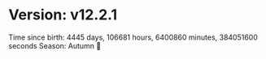 # Version: v12.2.1
Time since birth: 4445 days, 106681 hours, 6400860 minutes, 384051600 seconds
Season: Autumn 🍁
